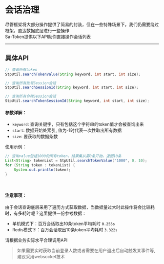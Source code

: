 # 会话治理

尽管框架将大部分操作提供了简易的封装，但在一些特殊场景下，我们仍需要绕过框架，直达数据底层进行一些操作 <br>
Sa-Token提供以下API助你直接操作会话列表


--- 

## 具体API

``` java
// 查询所有token
StpUtil.searchTokenValue(String keyword, int start, int size);

// 查询所有账号Session会话
StpUtil.searchSessionId(String keyword, int start, int size);

// 查询所有令牌Session会话
StpUtil.searchTokenSessionId(String keyword, int start, int size);
```


#### 参数详解：
- `keyword`: 查询关键字，只有包括这个字符串的token值才会被查询出来
- `start`: 数据开始处索引, 值为-1时代表一次性取出所有数据 
- `size`: 要获取的数据条数 

使用示例：
``` java
// 查询value包括1000的所有token，结果集从第0条开始，返回10条
List<String> tokenList = StpUtil.searchTokenValue("1000", 0, 10);	
for (String token : tokenList) {
	System.out.println(token);
}
```


<br/>

#### 注意事项：
由于会话查询底层采用了遍历方式获取数据，当数据量过大时此操作将会比较耗时，有多耗时呢？这里提供一份参考数据：
- 单机模式下：百万会话取出10条token平均耗时 `0.255s`
- Redis模式下：百万会话取出10条token平均耗时 `3.322s`

请根据业务实际水平合理调用API


> 如果需要实时获取当前登录人数或者需要在用户退出后自动触发某事件等, 建议采用websocket技术
